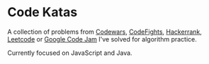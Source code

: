 # Code Katas

A collection of problems from [Codewars](https://www.codewars.com/), [CodeFights](https://codefights.com/), [Hackerrank](https://www.hackerrank.com), [Leetcode](https://leetcode.com/) or [Google Code Jam](https://code.google.com/codejam/past-contests) I've solved for algorithm practice.

Currently focused on JavaScript and Java.
